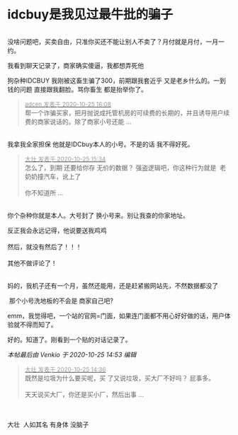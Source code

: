 # idcbuy是我见过最牛批的骗子


<img id="aimg_FBR6B" onclick="zoom(this, this.src, 0, 0, 0)" class="zoom" src="https://kyun.ltyuanfang.cn/tc/2020/10/25/82491c6a07876.png" onmouseover="img_onmouseoverfunc(this)" onload="thumbImg(this)" border="0" alt="" />

没啥问题吧，买卖自由，只准你买还不能让别人不卖了？月付就是月付，一月一约。

我看到聊天记录了，商家确实傻逼，我都想弄死他<img id="aimg_jLVyZ" onclick="zoom(this, this.src, 0, 0, 0)" class="zoom" src="https://cdn.jsdelivr.net/gh/hishis/forum-master/public/images/patch.gif" onmouseover="img_onmouseoverfunc(this)" onload="thumbImg(this)" border="0" alt="" />

狗杂种IDCBUY 我刚被这畜生骗了300，前期跟我套近乎 又是老乡什么的。一到钱的问题 直接跟我翻脸。骂你畜生 都是抬举你了。

<div class="quote"><blockquote><font size="2"><a href="https://www.hostloc.com/forum.php?mod=redirect&amp;goto=findpost&amp;pid=9350225&amp;ptid=758267" target="_blank"><font color="#999999">adcen 发表于 2020-10-25 16:08</font></a></font><br />
帮一个诈骗买家，把月抛说成托管机房的可续费的长期的，并且诱导用户续费的商家说话的。除了商家小号还能 ...</blockquote></div><br />
我拿我全家担保 他就是IDCbuy本人的小号。不是的话 我不得好死。

<div class="quote"><blockquote><font size="2"><a href="https://www.hostloc.com/forum.php?mod=redirect&amp;goto=findpost&amp;pid=9350068&amp;ptid=758267" target="_blank"><font color="#999999">大壮 发表于 2020-10-25 15:34</font></a></font><br />
怎么了，到期 还要给你存 无价的数据？ 强盗逻辑吧，你这种行为就是&nbsp;&nbsp;老奶奶撞汽车，讹上了<br />
<br />
你不知道所 ...</blockquote></div><br />
你个杂种你就是本人。大号封了 换小号来。别让我查的你家地址。

反正我会永远记得，他说要送我鸡鸡<br />
<br />
然后，就没有然后了！！！<br />
<br />
其他不做评论了！<br />
<br />
<img src="static/image/smiley/default/mad.gif" smilieid="11" border="0" alt="" /><img src="static/image/smiley/default/mad.gif" smilieid="11" border="0" alt="" /><img src="static/image/smiley/default/mad.gif" smilieid="11" border="0" alt="" />

妈的，我机子还有一个月，虽然还能用，还是赶紧搬网站先，不然数据都没了

<img src="static/image/smiley/default/lol.gif" smilieid="12" border="0" alt="" /> 那个小号洗地板的不会是 商家自己吧?

emm，我觉得吧，一个站的官网=门面，如果连门面都不用心好好做的话，用户体验就不得而知了。

好的。知道了。刚看到一个贴的对话记录了。

<i class="pstatus"> 本帖最后由 Venkio 于 2020-10-25 14:53 编辑 </i><br />
<div class="quote"><blockquote><font size="2"><a href="https://www.hostloc.com/forum.php?mod=redirect&amp;goto=findpost&amp;pid=9349861&amp;ptid=758267" target="_blank"><font color="#999999">大壮 发表于 2020-10-25 14:36</font></a></font><br />
既然是垃圾为什么要买呢，买 了又说垃圾，买大厂不好吗？ 屁事多。<br />
<br />
天天说买大厂，你还是买小厂，然后出事 ...</blockquote></div><br />
<br />
大壮&nbsp;&nbsp;人如其名 有身体 没脑子<img id="aimg_tiIG6" onclick="zoom(this, this.src, 0, 0, 0)" class="zoom" src="https://cdn.jsdelivr.net/gh/hishis/forum-master/public/images/patch.gif" onmouseover="img_onmouseoverfunc(this)" onload="thumbImg(this)" border="0" alt="" />
